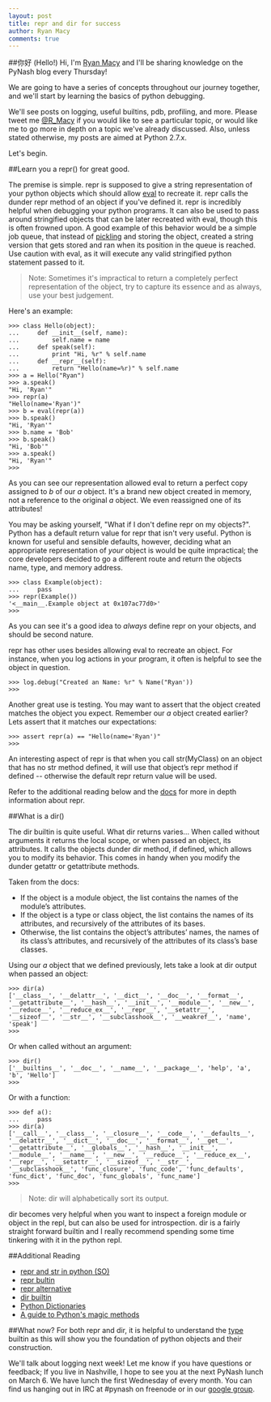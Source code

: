 ```yaml
---
layout: post
title: repr and dir for success
author: Ryan Macy
comments: true
---
```


##你好 (Hello!)
Hi, I'm [Ryan Macy](http://hackery.io) and I'll be sharing knowledge on the PyNash blog every Thursday!

We are going to have a series of concepts throughout our journey together, and we'll start by learning the basics of python debugging.

We'll see posts on logging, useful builtins, pdb, profiling, and more. Please tweet me [@R_Macy](https://twitter.com/R_Macy) if you would like to see a particular topic, or would like me to go more in depth on a topic we've already discussed. Also, unless stated otherwise, my posts are aimed at Python 2.7.x.

Let's begin.

##Learn you a repr() for great good.

The premise is simple. repr is supposed to give a string representation of your python objects which should allow [eval](http://docs.python.org/2/library/functions.html#eval) to recreate it. repr calls the dunder repr method of an object if you've defined it. repr is incredibly helpful when debugging your python programs. It can also be used to pass around stringified objects that can be later recreated with eval, though this is often frowned upon. A good example of this behavior would be a simple job queue, that instead of [pickling](http://docs.python.org/2/library/pickle.html) and storing the object, created a string version that gets stored and ran when its position in the queue is reached. Use caution with eval, as it will execute any valid stringified python statement passed to it.


>Note: Sometimes it's impractical to return a completely perfect representation of the object, try to capture its essence and as always, use your best judgement.


Here's an example:

 	>>> class Hello(object):
	... 	def __init__(self, name):
	... 		self.name = name
	... 	def speak(self):
	... 		print "Hi, %r" % self.name
	... 	def __repr__(self):
	... 		return "Hello(name=%r)" % self.name
	>>> a = Hello("Ryan")
	>>> a.speak()
	"Hi, 'Ryan'"
	>>> repr(a)
	"Hello(name='Ryan')"
	>>> b = eval(repr(a))
	>>> b.speak()
	"Hi, 'Ryan'"
	>>> b.name = 'Bob'
	>>> b.speak()
	"Hi, 'Bob'"
	>>> a.speak()
	"Hi, 'Ryan'"
	>>>

As you can see our representation allowed eval to return a perfect copy assigned to _b_ of our _a_ object. It's a brand new object created in memory, not a reference to the original _a_ object. We even reassigned one of its attributes!

You may be asking yourself, "What if I don't define repr on my objects?". Python has a default return value for repr that isn't very useful. Python is known for useful and sensible defaults, however, deciding what an appropriate representation of _your_ object is would be quite impractical; the core developers decided to go a different route and return the objects name, type, and memory address.

	>>> class Example(object):
	... 	pass
	>>> repr(Example())
	'<__main__.Example object at 0x107ac77d0>'
	>>>

As you can see it's a good idea to _always_ define repr on your objects, and should be second nature.

repr has other uses besides allowing eval to recreate an object. For instance, when you log actions in your program, it often is helpful to see the object in question.

	>>> log.debug("Created an Name: %r" % Name("Ryan'))
	>>>

Another great use is testing. You may want to assert that the object created matches the object you expect. Remember our _a_ object created earlier? Lets assert that it matches our expectations:

	>>> assert repr(a) == "Hello(name='Ryan')"
	>>>

An interesting aspect of repr is that when you call str(MyClass) on an object that has no str method defined, it will use that object’s repr method if defined -- otherwise the default repr return value will be used.

Refer to the additional reading below and the [docs](http://docs.python.org/2.7) for more in depth information about repr.

##What is a dir()

The dir builtin is quite useful. What dir returns varies… When called without arguments it returns the local scope, or when passed an object, its attributes. It calls the objects dunder dir method, if defined, which allows you to modify its behavior. This comes in handy when you modify the dunder getattr or getattribute methods.

Taken from the docs:

- If the object is a module object, the list contains the names of the module’s attributes.
- If the object is a type or class object, the list contains the names of its attributes, and recursively of the attributes of its bases.
- Otherwise, the list contains the object’s attributes’ names, the names of its class’s attributes, and recursively of the attributes of its class’s base classes.

Using our _a_ object that we defined previously, lets take a look at dir output when passed an object:

	>>> dir(a)
	['__class__', '__delattr__', '__dict__', '__doc__', '__format__', '__getattribute__', '__hash__', '__init__', '__module__', '__new__', '__reduce__', '__reduce_ex__', '__repr__', '__setattr__', '__sizeof__', '__str__', '__subclasshook__', '__weakref__', 'name', 'speak']
	>>>

Or when called without an argument:

	>>> dir()
	['__builtins__', '__doc__', '__name__', '__package__', 'help', 'a', 'b', 'Hello']
	>>>

Or with a function:

	>>> def a():
	... 	pass
	>>> dir(a)
	['__call__', '__class__', '__closure__', '__code__', '__defaults__', '__delattr__', '__dict__', '__doc__', '__format__', '__get__', '__getattribute__', '__globals__', '__hash__', '__init__', '__module__', '__name__', '__new__', '__reduce__', '__reduce_ex__', '__repr__', '__setattr__', '__sizeof__', '__str__', '__subclasshook__', 'func_closure', 'func_code', 'func_defaults', 'func_dict', 'func_doc', 'func_globals', 'func_name']
	>>>


> Note: dir will alphabetically sort its output.


dir becomes very helpful when you want to inspect a foreign module or object in the repl, but can also be used for introspection. dir is a fairly straight forward builtin and I really recommend spending some time tinkering with it in the python repl.

##Additional Reading
- [repr and str in python (SO)](http://stackoverflow.com/questions/1436703/difference-between-str-and-repr-in-python)
- [repr bultin](http://docs.python.org/2/library/functions.html#repr)
- [repr alternative](http://docs.python.org/2.7/library/repr.html)
- [dir builtin](http://docs.python.org/2/library/functions.html#dir)
- [Python Dictionaries](http://docs.python.org/2/tutorial/datastructures.html#dictionaries)
- [A guide to Python's magic methods](http://www.rafekettler.com/magicmethods.html)

##What now?
For both repr and dir, it is helpful to understand the [type](http://docs.python.org/2/library/functions.html#type) builtin as this will show you the foundation of python objects and their construction.

We'll talk about logging next week! Let me know if you have questions or feedback; If you live in Nashville, I hope to see you at the next PyNash lunch on March 6. We have lunch the first Wednesday of every month. You can find us hanging out in IRC at #pynash on freenode or in our [google group](groups.google.com/group/pynash).




